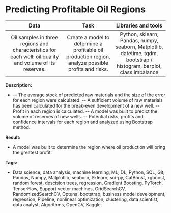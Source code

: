 # Predicting Profitable Oil Regions

| Data            |  Task                | Libraries and tools | 
| :--------------: | :---------------------------: |:----------------------:|
|  Oil samples in three regions and characteristics for each well: oil quality and volume of its reserves.| Create a model to determine a profitable oil production region, analyze possible profits and risks.| Python, sklearn, Pandas, numpy, seaborn, Matplotlib, datetime, tqdm, bootstrap / histogram, barplot, class imbalance|


**Description:**  

- -- The average stock of predicted raw materials and the size of the error for each region were calculated. 
 -- A sufficient volume of raw materials has been calculated for the break-even development of a new well. 
  -- Profit in each region is calculated.
  -- A model was built to predict the volume of reserves of new wells. 
  -- Potential risks, profits and confidence intervals for each region and
analyzed using Bootstrap method.
 
**Result:**
- A model was built to determine the region where oil production will bring the greatest profit. 
  
**Tags:**
- Data science, data analysis, machine learning, ML, DL, Python, SQL, Git, Pandas, Numpy, Matplotlib, seaborn, Sklearn, sci-py, CatBoost, xgboost, random forest, descision trees, regression, Gradient Boosting, PyTorch, TensorFlow, Support vector machines, GridSearchCV, RandomizedSearchCV, Optuna, bootstrap, business model development, regression, Pipeline, nonlinear optimization, clustering, data scientist, data analyst, Algorithms, OpenCV, Kaggle